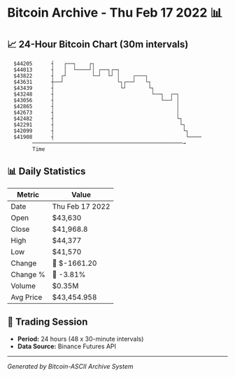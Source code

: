 # Bitcoin Archive - Thu Feb 17 2022 📊

## 📈 24-Hour Bitcoin Chart (30m intervals)

```
  $44205      ┤   ┌──┐    ┌┐                                   
  $44013      ┤   │  └────┘│ ┌──┐┌─┐                           
  $43822      ┤  ┌┘        └─┘  └┘ │    ┌───┐                  
  $43631      ┼──┘                 └┐┌──┘   └┐                 
  $43439      ┤                     └┘       └┐                
  $43248      ┤                               └──┐  ┌─┐        
  $43056      ┤                                  └──┘ │        
  $42865      ┤                                       │        
  $42673      ┤                                       │        
  $42482      ┤                                       └┐       
  $42291      ┤                                        └┐      
  $42099      ┤                                         └┐     
  $41908      ┤                                          └──── 
        ────────────────────────────────────────────────→
        Time
```

## 📊 Daily Statistics

| Metric | Value |
|--------|-------|
| Date | Thu Feb 17 2022 |
| Open | $43,630 |
| Close | $41,968.8 |
| High | $44,377 |
| Low | $41,570 |
| Change | 🔴 $-1661.20 |
| Change % | 🔴 -3.81% |
| Volume | $0.35M |
| Avg Price | $43,454.958 |

## 📅 Trading Session

- **Period:** 24 hours (48 x 30-minute intervals)
- **Data Source:** Binance Futures API

---
*Generated by Bitcoin-ASCII Archive System*
